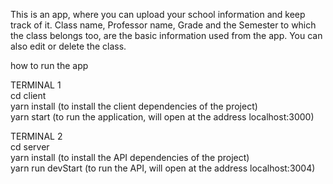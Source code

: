 This is an app, where you can upload your school information and keep track of it.
Class name, Professor name, Grade and the Semester to which the class belongs too,
are the basic information used from the app.
You can also edit or delete the class.

how to run the app

TERMINAL 1  
cd client  
yarn install (to install the client dependencies of the project)  
yarn start (to run the application, will open at the address localhost:3000)

TERMINAL 2  
cd server  
yarn install (to install the API dependencies of the project)  
yarn run devStart (to run the API, will open at the address localhost:3004)

